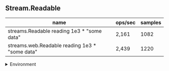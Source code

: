## Stream.Readable

|name|ops/sec|samples|
|-|-|-|
|streams.Readable reading 1e3 * "some data"|2,161|1082|
|streams.web.Readable reading 1e3 * "some data"|2,439|1220|


<details>
<summary>Environment</summary>

* __Machine:__ linux x64 | 4 vCPUs | 15.2GB Mem
* __Run:__ Mon Jun 24 2024 01:16:08 GMT+0000 (Coordinated Universal Time)
</details>

<!--
{"environment":{"platform":"linux","arch":"x64","cpus":4,"totalMemory":15.245216369628906},"benchmarks":[{"name":"streams.Readable reading 1e3 * \"some data\"","opsSec":2161.9811722490863,"samples":1082},{"name":"streams.web.Readable reading 1e3 * \"some data\"","opsSec":2439.546454160527,"samples":1220}]}-->
